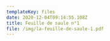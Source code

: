 ```yaml
---
templateKey: files
date: 2020-12-04T09:14:55.108Z
title: Feuille de saule n°1
file: /img/la-feuille-de-saule-1.pdf
---
```

